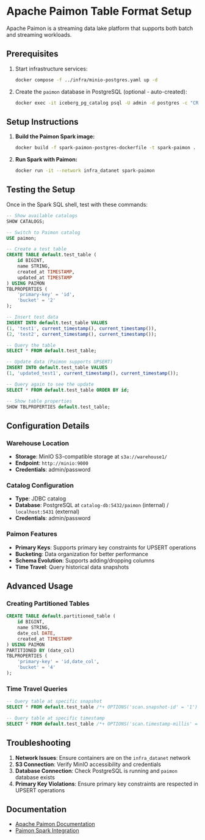 # Apache Paimon Table Format Setup

Apache Paimon is a streaming data lake platform that supports both batch and streaming workloads.

## Prerequisites

1. Start infrastructure services:
   ```bash
   docker compose -f ../infra/minio-postgres.yaml up -d
   ```

2. Create the `paimon` database in PostgreSQL (optional - auto-created):
   ```bash
   docker exec -it iceberg_pg_catalog psql -U admin -d postgres -c "CREATE DATABASE paimon;"
   ```

## Setup Instructions

1. **Build the Paimon Spark image:**
   ```bash
   docker build -f spark-paimon-postgres-dockerfile -t spark-paimon .
   ```

2. **Run Spark with Paimon:**
   ```bash
   docker run -it --network infra_datanet spark-paimon
   ```

## Testing the Setup

Once in the Spark SQL shell, test with these commands:

```sql
-- Show available catalogs
SHOW CATALOGS;

-- Switch to Paimon catalog
USE paimon;

-- Create a test table
CREATE TABLE default.test_table (
    id BIGINT,
    name STRING,
    created_at TIMESTAMP,
    updated_at TIMESTAMP
) USING PAIMON
TBLPROPERTIES (
    'primary-key' = 'id',
    'bucket' = '2'
);

-- Insert test data
INSERT INTO default.test_table VALUES 
(1, 'test1', current_timestamp(), current_timestamp()),
(2, 'test2', current_timestamp(), current_timestamp());

-- Query the table
SELECT * FROM default.test_table;

-- Update data (Paimon supports UPSERT)
INSERT INTO default.test_table VALUES 
(1, 'updated_test1', current_timestamp(), current_timestamp());

-- Query again to see the update
SELECT * FROM default.test_table ORDER BY id;

-- Show table properties
SHOW TBLPROPERTIES default.test_table;
```

## Configuration Details

### Warehouse Location
- **Storage**: MinIO S3-compatible storage at `s3a://warehouse1/`
- **Endpoint**: `http://minio:9000`
- **Credentials**: admin/password

### Catalog Configuration
- **Type**: JDBC catalog
- **Database**: PostgreSQL at `catalog-db:5432/paimon` (internal) / `localhost:5431` (external)
- **Credentials**: admin/password

### Paimon Features
- **Primary Keys**: Supports primary key constraints for UPSERT operations
- **Bucketing**: Data organization for better performance
- **Schema Evolution**: Supports adding/dropping columns
- **Time Travel**: Query historical data snapshots

## Advanced Usage

### Creating Partitioned Tables
```sql
CREATE TABLE default.partitioned_table (
    id BIGINT,
    name STRING,
    date_col DATE,
    created_at TIMESTAMP
) USING PAIMON
PARTITIONED BY (date_col)
TBLPROPERTIES (
    'primary-key' = 'id,date_col',
    'bucket' = '4'
);
```

### Time Travel Queries
```sql
-- Query table at specific snapshot
SELECT * FROM default.test_table /*+ OPTIONS('scan.snapshot-id' = '1') */;

-- Query table at specific timestamp
SELECT * FROM default.test_table /*+ OPTIONS('scan.timestamp-millis' = '1640995200000') */;
```

## Troubleshooting

1. **Network Issues**: Ensure containers are on the `infra_datanet` network
2. **S3 Connection**: Verify MinIO accessibility and credentials
3. **Database Connection**: Check PostgreSQL is running and `paimon` database exists
4. **Primary Key Violations**: Ensure primary key constraints are respected in UPSERT operations

## Documentation
- [Apache Paimon Documentation](https://paimon.apache.org/)
- [Paimon Spark Integration](https://paimon.apache.org/docs/master/engines/spark/)